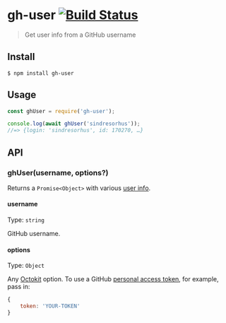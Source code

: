 # gh-user [![Build Status](https://travis-ci.org/sindresorhus/gh-user.svg?branch=master)](https://travis-ci.org/sindresorhus/gh-user)

> Get user info from a GitHub username

## Install

```
$ npm install gh-user
```

## Usage

```js
const ghUser = require('gh-user');

console.log(await ghUser('sindresorhus'));
//=> {login: 'sindresorhus', id: 170270, …}
```

## API

### ghUser(username, options?)

Returns a `Promise<Object>` with various [user info](https://developer.github.com/v3/users/#response).

#### username

Type: `string`

GitHub username.

#### options

Type: `Object`

Any [Octokit](https://octokit.github.io/rest.js) option. To use a GitHub [personal access token](https://github.com/settings/tokens/new), for example, pass in:

```js
{
	token: 'YOUR-TOKEN'
}
```
